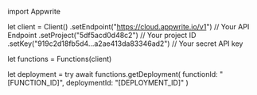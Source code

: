 import Appwrite

let client = Client()
    .setEndpoint("https://cloud.appwrite.io/v1") // Your API Endpoint
    .setProject("5df5acd0d48c2") // Your project ID
    .setKey("919c2d18fb5d4...a2ae413da83346ad2") // Your secret API key

let functions = Functions(client)

let deployment = try await functions.getDeployment(
    functionId: &quot;[FUNCTION_ID]&quot;,
    deploymentId: &quot;[DEPLOYMENT_ID]&quot;
)

